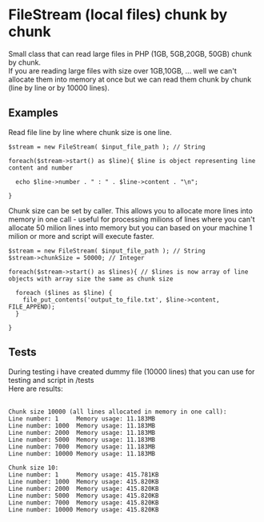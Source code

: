 # FileStream (local files) chunk by chunk

Small class that can read large files in PHP (1GB, 5GB,20GB, 50GB) chunk by chunk.<br/>
If you are reading large files with size over 1GB,10GB, ...  well we can't allocate them into memory at once but we can read them chunk by chunk (line by line or by 10000 lines).  

## Examples
Read file line by line where chunk size is one line.
```
$stream = new FileStream( $input_file_path ); // String

foreach($stream->start() as $line){ $line is object representing line content and number

  echo $line->number . " : " . $line->content . "\n";

}

```

Chunk size can be set by caller.
This allows you to allocate more lines into memory in one call - useful for processing milions of lines where you can't allocate 50 milion lines into memory but you can based on your machine 1 milion or more and script will execute faster.
```
$stream = new FileStream( $input_file_path ); // String
$stream->chunkSize = 50000; // Integer

foreach($stream->start() as $lines){ // $lines is now array of line objects with array size the same as chunk size

  foreach ($lines as $line) {
    file_put_contents('output_to_file.txt', $line->content, FILE_APPEND);
  }

}

```

## Tests
During testing i have created dummy file (10000 lines) that you can use for testing and script in /tests <br/>
Here are results:<br/>
<br/>

```
Chunk size 10000 (all lines allocated in memory in one call):
Line number: 1     Memory usage: 11.183MB
Line number: 1000  Memory usage: 11.183MB
Line number: 2000  Memory usage: 11.183MB
Line number: 5000  Memory usage: 11.183MB
Line number: 7000  Memory usage: 11.183MB
Line number: 10000 Memory usage: 11.183MB

```

```
Chunk size 10:
Line number: 1     Memory usage: 415.781KB
Line number: 1000  Memory usage: 415.820KB
Line number: 2000  Memory usage: 415.820KB
Line number: 5000  Memory usage: 415.820KB
Line number: 7000  Memory usage: 415.820KB
Line number: 10000 Memory usage: 415.820KB

```
